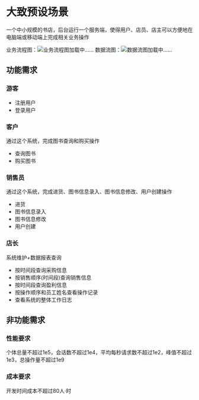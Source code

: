 # 大致预设场景
一个中小规模的书店，后台运行一个服务端，使得用户、店员、店主可以方便地在电脑端或移动端上完成相关业务操作

业务流程图：![业务流程图加载中……](https://cloud.zymsite.ink/f/XauW/%E4%B8%9A%E5%8A%A1%E6%B5%81%E7%A8%8B%E5%9B%BE.png)
数据流图：![数据流图加载中……](https://cloud.zymsite.ink/f/qxfn/%E6%95%B0%E6%8D%AE%E6%B5%81%E5%9B%BE.png)

## 功能需求
### 游客
- 注册用户
- 登录用户
### 客户
通过这个系统，完成图书查询和购买操作
- 查询图书
- 购买图书
### 销售员
通过这个系统，完成进货、图书信息录入、图书信息修改、用户创建操作
- 进货
- 图书信息录入
- 图书信息修改
- 用户创建

### 店长
系统维护+数据报表查询
- 按时间段查询采购信息
- 按销售顺序(时间段)查询销售信息
- 按时间段查询盈利信息
- 按操作顺序和员工姓名查看操作记录
- 查看系统的整体工作日志

## 非功能需求
### 性能要求
个体总量不超过1e5，会话数不超过1e4，平均每秒请求数不超过1e2，峰值不超过1e3，总操作量不超过1e9
### 成本要求
开发时间成本不超过80人·时